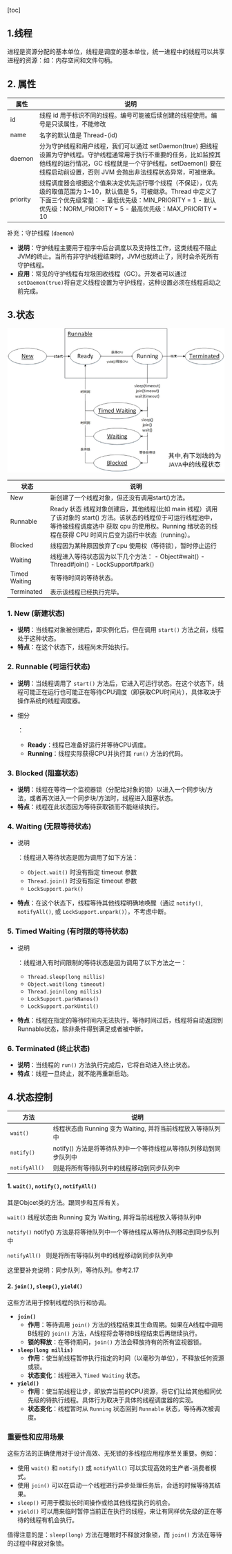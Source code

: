 [toc]

## 1.线程

进程是资源分配的基本单位，线程是调度的基本单位，统一进程中的线程可以共享进程的资源：如：内存空间和文件句柄。



## 2. 属性

| 属性     | 说明                                                         |
| -------- | ------------------------------------------------------------ |
| id       | 线程 id 用于标识不同的线程。编号可能被后续创建的线程使用。编号是只读属性，不能修改 |
| name     | 名字的默认值是 Thread-(id)                                   |
| daemon   | 分为守护线程和用户线程，我们可以通过 setDaemon(true) 把线程设置为守护线程。守护线程通常用于执行不重要的任务，比如监控其他线程的运行情况，GC 线程就是一个守护线程。setDaemon() 要在线程启动前设置，否则 JVM 会抛出非法线程状态异常，可被继承。 |
| priority | 线程调度器会根据这个值来决定优先运行哪个线程（不保证），优先级的取值范围为 1~10，默认值是 5，可被继承。Thread 中定义了下面三个优先级常量： - 最低优先级：MIN_PRIORITY = 1 - 默认优先级：NORM_PRIORITY = 5 - 最高优先级：MAX_PRIORITY = 10 |

补充：守护线程 (`daemon`)

- **说明**：守护线程主要用于程序中后台调度以及支持性工作，这类线程不阻止JVM的终止。当所有非守护线程结束时，JVM也就终止了，同时会杀死所有守护线程。
- **应用**：常见的守护线程有垃圾回收线程（GC）。开发者可以通过`setDaemon(true)`将自定义线程设置为守护线程，这种设置必须在线程启动之前完成。



## 3.状态

![img](../Pic/68747470733a2f2f706963322e7a68696d672e636f6d2f38302f76322d33323661326265396238366231343436643735623666353266353463393866625f68642e6a7067.png)

| 状态          | 说明                                                         |
| ------------- | ------------------------------------------------------------ |
| New           | 新创建了一个线程对象，但还没有调用start()方法。              |
| Runnable      | Ready 状态 线程对象创建后，其他线程(比如 main 线程）调用了该对象的 start() 方法。该状态的线程位于可运行线程池中，等待被线程调度选中 获取 cpu 的使用权。Running 绪状态的线程在获得 CPU 时间片后变为运行中状态（running）。 |
| Blocked       | 线程因为某种原因放弃了cpu 使用权（等待锁），暂时停止运行     |
| Waiting       | 线程进入等待状态因为以下几个方法： - Object#wait() - Thread#join() - LockSupport#park() |
| Timed Waiting | 有等待时间的等待状态。                                       |
| Terminated    | 表示该线程已经执行完毕。                                     |

### 1. **New (新建状态)**

- **说明**：当线程对象被创建后，即实例化后，但在调用 `start()` 方法之前，线程处于这种状态。
- **特点**：在这个状态下，线程尚未开始执行。

### 2. **Runnable (可运行状态)**

- **说明**：当线程调用了 `start()` 方法后，它进入可运行状态。在这个状态下，线程可能正在运行也可能正在等待CPU调度（即获取CPU时间片），具体取决于操作系统的线程调度器。

- 细分

  ：

  - **Ready**：线程已准备好运行并等待CPU调度。
  - **Running**：线程实际获得CPU并执行其 `run()` 方法的代码。

### 3. **Blocked (阻塞状态)**

- **说明**：线程在等待一个监视器锁（分配给对象的锁）以进入一个同步块/方法，或者再次进入一个同步块/方法时，线程进入阻塞状态。
- **特点**：线程在此状态因为等待获取锁而不能继续执行。

### 4. **Waiting (无限等待状态)**

- 说明

  ：线程进入等待状态是因为调用了如下方法：

  - `Object.wait()` 时没有指定 timeout 参数
  - `Thread.join()` 时没有指定 timeout 参数
  - `LockSupport.park()`

- **特点**：在这个状态下，线程等待其他线程明确地唤醒（通过 `notify()`, `notifyAll()`, 或 `LockSupport.unpark()`），不考虑中断。

### 5. **Timed Waiting (有时限的等待状态)**

- 说明

  ：线程进入有时间限制的等待状态是因为调用了以下方法之一：

  - `Thread.sleep(long millis)`
  - `Object.wait(long timeout)`
  - `Thread.join(long millis)`
  - `LockSupport.parkNanos()`
  - `LockSupport.parkUntil()`

- **特点**：线程在指定的等待时间内无法执行，等待时间过后，线程将自动返回到Runnable状态，除非条件得到满足或者被中断。

### 6. **Terminated (终止状态)**

- **说明**：当线程的 `run()` 方法执行完成后，它将自动进入终止状态。
- **特点**：线程一旦终止，就不能再重新启动。





## 4.状态控制

| 方法           | 说明                                                         |
| -------------- | ------------------------------------------------------------ |
| `wait()`       | 线程状态由 Running 变为 Waiting, 并将当前线程放入等待队列中  |
| `notify()`     | notify() 方法是将等待队列中一个等待线程从等待队列移动到同步队列中 |
| `notifyAll() ` | 则是将所有等待队列中的线程移动到同步队列中                   |

#### 1. `wait()`, `notify()`, `notifyAll()`

其是Objcet类的方法。跟同步和互斥有关。

`wait()`  线程状态由 Running 变为 Waiting, 并将当前线程放入等待队列中

`notify()`  notify() 方法是将等待队列中一个等待线程从等待队列移动到同步队列中

`notifyAll() `  则是将所有等待队列中的线程移动到同步队列中

这里要补充说明：同步队列，等待队列。参考2.17

#### 2. `join()`, `sleep()`, `yield()`

这些方法用于控制线程的执行和协调。

- **`join()`**
  - **作用**：等待调用 `join()` 方法的线程结束其生命周期。如果在A线程中调用B线程的 `join()` 方法，A线程将会等待B线程结束后再继续执行。
  - **锁的释放**：在等待期间，`join()` 方法会释放持有的所有监视器锁。
- **`sleep(long millis)`**
  - **作用**：使当前线程暂停执行指定的时间（以毫秒为单位），不释放任何资源或锁。
  - **状态变化**：线程进入 `Timed Waiting` 状态。
- **`yield()`**
  - **作用**：使当前线程让步，即放弃当前的CPU资源，将它们让给其他相同优先级的待执行线程。具体行为取决于具体的线程调度器的实现。
  - **状态变化**：线程暂时从 `Running` 状态回到 `Runnable` 状态，等待再次被调度。

### 重要性和应用场景

这些方法的正确使用对于设计高效、无死锁的多线程应用程序至关重要。例如：

- 使用 `wait()` 和 `notify()` 或 `notifyAll()` 可以实现高效的生产者-消费者模式。
- 使用 `join()` 可以在启动一个线程进行异步处理任务后，合适的时候等待其结果。
- `sleep()` 可用于模拟长时间操作或给其他线程执行的机会。
- `yield()` 可以用来临时暂停当前正在执行的线程，来让有同样优先级的正在等待的线程有机会执行。



值得注意的是：`sleep(long)` 方法在睡眠时不释放对象锁，而 `join()` 方法在等待的过程中释放对象锁。
